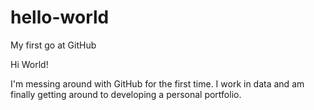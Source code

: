 # hello-world
My first go at GitHub

Hi World!

I'm messing around with GitHub for the first time. I work in data and am finally getting around to developing a personal portfolio.
